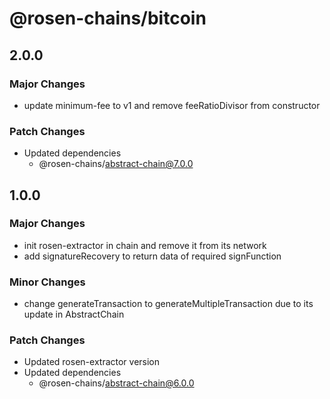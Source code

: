 # @rosen-chains/bitcoin

## 2.0.0

### Major Changes

- update minimum-fee to v1 and remove feeRatioDivisor from constructor

### Patch Changes

- Updated dependencies
  - @rosen-chains/abstract-chain@7.0.0

## 1.0.0

### Major Changes

- init rosen-extractor in chain and remove it from its network
- add signatureRecovery to return data of required signFunction

### Minor Changes

- change generateTransaction to generateMultipleTransaction due to its update in AbstractChain

### Patch Changes

- Updated rosen-extractor version
- Updated dependencies
  - @rosen-chains/abstract-chain@6.0.0
